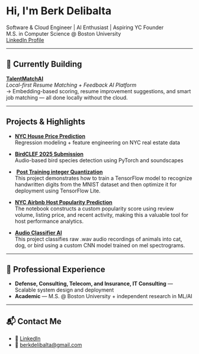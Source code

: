 # Hi, I'm Berk Delibalta

 Software & Cloud Engineer | AI Enthusiast | Aspiring YC Founder  
 M.S. in Computer Science @ Boston University  
[LinkedIn Profile](https://www.linkedin.com/in/berkdelibalta/)

---

## 🔧 Currently Building

**[TalentMatchAI](https://github.com/berkde/talentmatchai)**  
_Local-first Resume Matching + Feedback AI Platform_  
→ Embedding-based scoring, resume improvement suggestions, and smart job matching — all done locally without the cloud.

---

## Projects & Highlights

-  [**NYC House Price Prediction**](https://github.com/berkde/NYC-House-Price-Prediction-App)  
  Regression modeling + feature engineering on NYC real estate data


-  [**BirdCLEF 2025 Submission**](https://github.com/berkde/BirdCLEF-2025)  
  Audio-based bird species detection using PyTorch and soundscapes


- ️ [**Post Training integer Quantization**](https://github.com/berkde/Deep-Learning-Post-Training-integer-Quantization-with-8-Bit-Precision-Using-Min-Max)  
  This project demonstrates how to train a TensorFlow model to recognize handwritten digits from the MNIST dataset and then optimize it for deployment using TensorFlow Lite.


-  [**NYC Airbnb Host Popularity Prediction**](https://github.com/berkde/New-York-City-Airbnb)  
  The notebook constructs a custom popularity score using review volume, listing price, and recent activity, making this a valuable tool for host performance analytics.

-  [**Audio Classifier AI**](https://github.com/berkde/Audio-Classifier-AI.git)  
  This project classifies raw .wav audio recordings of animals into cat, dog, or bird using a custom CNN model trained on mel spectrograms.

---

## 💼 Professional Experience
  
- **Defense, Consulting, Telecom, and Insurance, IT Consulting** — Scalable system design and deployment  
- **Academic** — M.S. @ Boston University + independent research in ML/AI

---

## 📬 Contact Me

- 🔗 [LinkedIn](https://www.linkedin.com/in/berkdelibalta/)
- 📧 berkdelibalta@gmail.com

